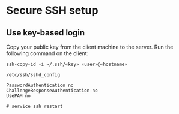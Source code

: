 # Secure SSH setup

## Use key-based login

Copy your public key from the client machine to the server. Run the following command on the client:

```console
ssh-copy-id -i ~/.ssh/«key» «user»@«hostname»
```

```
/etc/ssh/sshd_config

PasswordAuthentication no
ChallengeResponseAuthentication no
UsePAM no
```

```console
# service ssh restart
```
